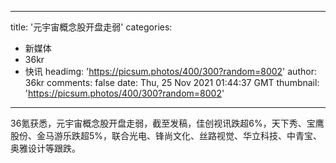 
---
title: '元宇宙概念股开盘走弱'
categories: 
 - 新媒体
 - 36kr
 - 快讯
headimg: 'https://picsum.photos/400/300?random=8002'
author: 36kr
comments: false
date: Thu, 25 Nov 2021 01:44:37 GMT
thumbnail: 'https://picsum.photos/400/300?random=8002'
---

<div>   
36氪获悉，元宇宙概念股开盘走弱，截至发稿，佳创视讯跌超6%，天下秀、宝鹰股份、金马游乐跌超5%，联合光电、锋尚文化、丝路视觉、华立科技、中青宝、奥雅设计等跟跌。  
</div>
            